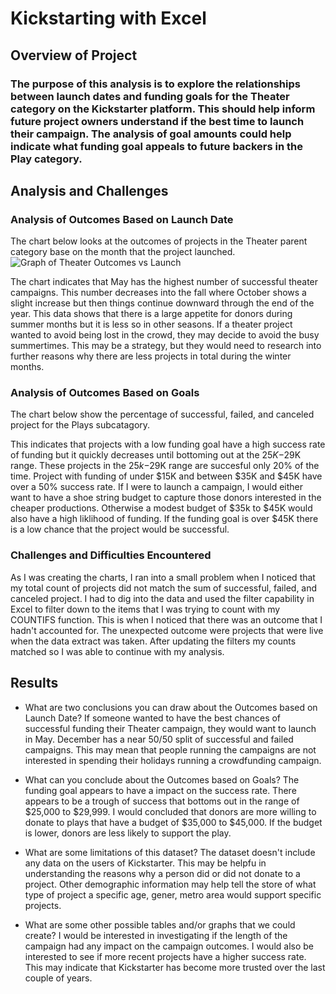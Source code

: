 # Kickstarting with Excel

## Overview of Project

### The purpose of this analysis is to explore the relationships between launch dates and funding goals for the Theater category on the Kickstarter platform. This should help inform future project owners understand if the best time to launch their campaign. The analysis of goal amounts could help indicate what funding goal appeals to future backers in the Play category.

## Analysis and Challenges

### Analysis of Outcomes Based on Launch Date
The chart below looks at the outcomes of projects in the Theater parent category base on the month that the project launched.
![Graph of Theater Outcomes vs Launch](../main/resources/Theater_Outcomes_vs_Launch.png)

The chart indicates that May has the highest number of successful theater campaigns. This number decreases into the fall where October shows a slight increase but then things continue downward through the end of the year. This data shows that there is a large appetite for donors during summer months but it is less so in other seasons. If a theater project wanted to avoid being lost in the crowd, they may decide to avoid the busy summertimes. This may be a strategy, but they would need to research into further reasons why there are less projects in total during the winter months.

### Analysis of Outcomes Based on Goals
The chart below show the percentage of successful, failed, and canceled project for the Plays subcatagory.


This indicates that projects with a low funding goal have a high success rate of funding but it quickly decreases until bottoming out at the $25K-$29K range. These projects in the $25k-$29K range are succesful only 20% of the time. Project with funding of under $15K and between $35K and $45K have over a 50% success rate. If I were to launch a campaign, I would either want to have a shoe string budget to capture those donors interested in the cheaper productions. Otherwise a modest budget of $35k to $45K would also have a high liklihood of funding. If the funding goal is over $45K there is a low chance that the project would be successful.

### Challenges and Difficulties Encountered
As I was creating the charts, I ran into a small problem when I noticed that my total count of projects did not match the sum of successful, failed, and canceled project. I had to dig into the data and used the filter capability in Excel to filter down to the items that I was trying to count with my COUNTIFS function. This is when I noticed that there was an outcome that I hadn't accounted for. The unexpected outcome were projects that were live when the data extract was taken. After updating the filters my counts matched so I was able to continue with my analysis.

## Results

- What are two conclusions you can draw about the Outcomes based on Launch Date?
If someone wanted to have the best chances of successful funding their Theater campaign, they would want to launch in May. December has a near 50/50 split of successful and failed campaigns. This may mean that people running the campaigns are not interested in spending their holidays running a crowdfunding campaign.

- What can you conclude about the Outcomes based on Goals?
The funding goal appears to have a impact on the success rate. There appears to be a trough of success that bottoms out in the range of $25,000 to $29,999. I would concluded that donors are more willing to donate to plays that have a budget of $35,000 to $45,000. If the budget is lower, donors are less likely to support the play.


- What are some limitations of this dataset?
The dataset doesn't include any data on the users of Kickstarter. This may be helpfu in understanding the reasons why a person did or did not donate to a project. Other demographic information may help tell the store of what type of project a specific age, gener, metro area would support specific projects.
 
- What are some other possible tables and/or graphs that we could create?
I would be interested in investigating if the length of the campaign had any impact on the campaign outcomes. I would also be interested to see if more recent projects have a higher success rate. This may indicate that Kickstarter has become more trusted over the last couple of years.
